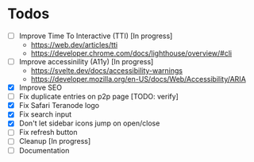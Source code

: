 # Todos

- [ ] Improve Time To Interactive (TTI) [In progress]
  - https://web.dev/articles/tti
  - https://developer.chrome.com/docs/lighthouse/overview/#cli
- [ ] Improve accessinility (A11y) [In progress]
  - https://svelte.dev/docs/accessibility-warnings
  - https://developer.mozilla.org/en-US/docs/Web/Accessibility/ARIA
- [x] Improve SEO
- [ ] Fix duplicate entries on p2p page [TODO: verify]
- [x] Fix Safari Teranode logo
- [x] Fix search input
- [x] Don't let sidebar icons jump on open/close
- [ ] Fix refresh button
- [ ] Cleanup [In progress]
- [ ] Documentation
